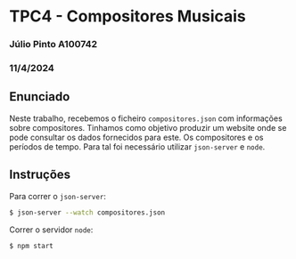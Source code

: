 # TPC4 - Compositores Musicais

### Júlio Pinto A100742

### 11/4/2024

## Enunciado

Neste trabalho, recebemos o ficheiro `compositores.json` com informações sobre compositores. Tinhamos como objetivo produzir um website onde se pode consultar os dados fornecidos para este. Os compositores e os períodos de tempo. Para tal foi necessário utilizar `json-server` e `node`.

## Instruções

Para correr o `json-server`:
```bash
$ json-server --watch compositores.json
```

Correr o servidor `node`:
```bash
$ npm start
```
